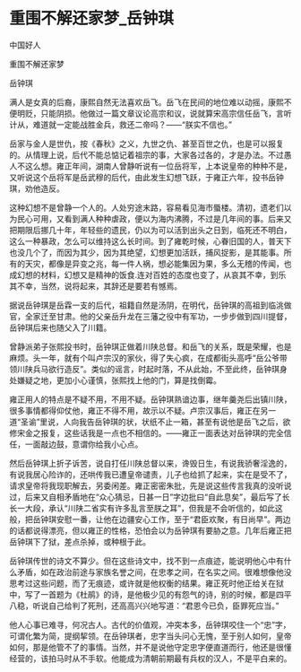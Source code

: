 # 重围不解还家梦_岳钟琪

中国好人

重围不解还家梦

岳钟琪

满人是女真的后裔，康熙自然无法喜欢岳飞。岳飞在民间的地位难以动摇，康熙不便明贬，只能阴损。他做过一篇文章议论高宗和议，说就算宋高宗信任岳飞，言听计从，难道就一定能战胜金兵，救还二帝吗？——“朕实不信也。”

岳家与金人是世仇，按《春秋》之义，九世之仇、甚至百世之仇，也是可以报复的。从情理上说，后代不能总惦记着祖宗的事，大家各过各的，才是办法。不过愚人不这么想。雍正年间，湖南人曾静听说有一位岳将军，上本说皇帝的种种不是，又听说这个岳将军是岳武穆的后代，由此发生幻想飞跃，于雍正六年，投书岳钟琪，劝他造反。

这种幻想不是曾静一个人的。人处穷途末路，容易看见海市蜃楼。清初，遗老们以为民心可用，又看到满人种种虐政，便以为海内沸腾，不过是几年间的事。后来又把期限后挪几十年，年轻些的遗民，仍以为可以活到出头之日到，临死还不明白，这么一种暴政，怎么可以维持这么长时间。到了雍乾时候，心眷旧国的人，普天下也没几个了，而因为其少，因为其绝望，幻想更加活跃，捕风捉影，是其能事。所有的天灾，都像是异变之兆，每一件人祸，想必能集因为果，多么无稽的传闻，也成幻想的材料，幻想又是精神的饭食.连对百姓的态度也变了，从哀其不幸，到乐其不幸，当然，说将起来，其辞还是要若有憾焉。

据说岳钟琪是岳霖一支的后代，祖籍自然是汤阴，在明代，岳钟琪的高祖到临洮做官，全家迁至甘肃。他的父亲岳升龙在三藩之役中有军功，一步步做到四川提督，岳钟琪后来也随父入了川籍。

曾静派弟子张熙投书时，岳钟琪正做着川陕总督。和岳飞的关系，既是荣耀，也是麻烦。头一年，就有个叫卢宗汉的家伙，得了失心疯，在成都街头高呼“岳公爷带领川陕兵马欲行造反”。类似的谣言，时起时落，不从此始，不至此终，岳钟琪身处嫌疑之地，更加小心谨慎，张熙找上他的门，算是找倒霉。

雍正用人的特点是不疑不用，不用不疑。岳钟琪熟谙边事，继年羹尧后出镇川陕，很多事情都得仰仗他，雍正不得不用，故示以不疑。卢宗汉事后，雍正在另一道“圣谕”里说，人向我告岳钟琪的状，状纸不止一箱，甚至有说他是岳飞之后，欲修宋金之报复，这些话我是一点也不相信的。——雍正一面表达对岳钟琪的完全信任，一面敲边鼓，意谓你给我小心点。

然后岳钟琪上折子诉苦，说自打任川陕总督以来，谗毁日生，有说我骄奢淫逸的，有说我居心险诈的，还哄传我已遭皇帝谴责，儿子也给抓了起来，实在是受不了，请求皇帝将我现职解去，另委闲差。雍正密密朱批，先是说这些传言我真的没听说过，后来又自相矛盾地在“众心猜忌，日甚一日”字边批曰“自此息矣”，最后写了长长一大段，承认“川陕二省实有许多乱言至朕之耳”，但我是不会听信的，如此这般，把岳钟琪安慰一番，让他在边疆安心工作，至于“君臣欢聚，有日尚早”。两边的话都说得漂亮，但以雍正的性格，恐怕会以为岳钟琪有要胁之意。几年后雍正把岳钟琪下了狱，差点杀掉，或种根于此。

岳钟琪传世的诗文不算少。但在这些诗文中，找不到一点痕迹，能说明他心中有什么矛盾，如在政治前途与家族名誉之间，在忠孝之间，在名实之间。很难想像他没思考过这些问题，而了无痕迹，或许就是他权衡的结果。雍正死时他正给关在狱中，写了一首题为《杜鹃》的诗，是他极少见的有怨气的诗，别的时候，都是四平八稳，听说自己给判了死刑，还高高兴兴地写道：“君恩今已负，臣罪死应当。”

他人心事已难寻，何况古人。古代的价值观，冲突本多，岳钟琪咬住一个“忠”字，可谓化繁为简，提纲挈领。在岳钟琪者，忠字当头问心无愧，至于别人如何，皇帝如何，那是他管不了的事情。当然，并不是说他守定忠字便直道而行，他还是很懂经营的，该拍马时从不手软。他能成为清朝前期最有兵权的汉人，不是平白来的。